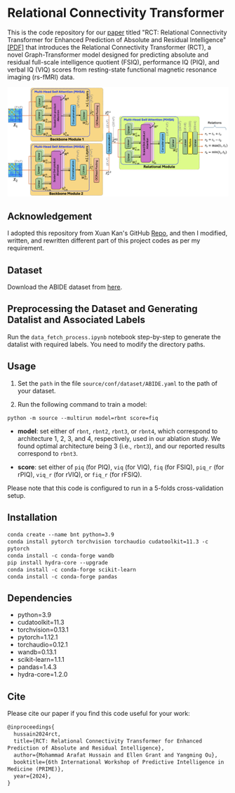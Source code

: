 # Relational Connectivity Transformer

This is the code repository for our [paper](#cite) titled "RCT: Relational Connectivity Transformer for Enhanced Prediction of Absolute and Residual Intelligence" [[PDF]](https://github.com/marafathussain/marafathussain.github.io/blob/source/assets/pdf/prime2024.pdf) that introduces the Relational Connectivity Transformer (RCT), a novel Graph-Transformer model designed for predicting absolute and residual full-scale intelligence quotient (FSIQ), performance IQ (PIQ), and verbal IQ (VIQ) scores from resting-state functional magnetic resonance imaging (rs-fMRI) data.

![Relational Connectivity Transformer](figure/Fig1.png)

## Acknowledgement

I adopted this repository from Xuan Kan's GitHub [Repo](https://github.com/Wayfear/BrainNetworkTransformer), and then I modified, written, and rewritten different part of this project codes as per my requirement.

## Dataset

Download the ABIDE dataset from [here](https://drive.google.com/file/d/14UGsikYH_SQ-d_GvY2Um2oEHw3WNxDY3/view?usp=sharing).

## Preprocessing the Dataset and Generating Datalist and Associated Labels

Run the  ```data_fetch_process.ipynb``` notebook step-by-step to generate the datalist with required labels. You need to modify the directory paths.

## Usage

1. Set the ```path``` in the file ```source/conf/dataset/ABIDE.yaml``` to the path of your dataset.

2. Run the following command to train a model:

```
python -m source --multirun model=rbnt score=fiq
```

- **model**: set either of ```rbnt```, ```rbnt2```, ```rbnt3```, or ```rbnt4```, which correspond to architecture 1, 2, 3, and 4, respectively, used in our ablation study. We found optimal architecture being 3 (i.e., ```rbnt3```), and our reported results correspond to ```rbnt3```.

- **score**: set either of ```piq``` (for PIQ), ```viq``` (for VIQ), ```fiq``` (for FSIQ), ```piq_r``` (for rPIQ), ```viq_r``` (for rVIQ), or ```fiq_r``` (for rFSIQ). 

Please note that this code is configured to run in a 5-folds cross-validation setup. 

## Installation

```
conda create --name bnt python=3.9
conda install pytorch torchvision torchaudio cudatoolkit=11.3 -c pytorch
conda install -c conda-forge wandb
pip install hydra-core --upgrade
conda install -c conda-forge scikit-learn
conda install -c conda-forge pandas
```

## Dependencies

  - python=3.9
  - cudatoolkit=11.3
  - torchvision=0.13.1
  - pytorch=1.12.1
  - torchaudio=0.12.1
  - wandb=0.13.1
  - scikit-learn=1.1.1
  - pandas=1.4.3
  - hydra-core=1.2.0


<a name="cite"></a>

## Cite

Please cite our paper if you find this code useful for your work:
```
@inproceedings{
  hussain2024rct,
  title={RCT: Relational Connectivity Transformer for Enhanced Prediction of Absolute and Residual Intelligence},
  author={Mohammad Arafat Hussain and Ellen Grant and Yangming Ou},
  booktitle={6th International Workshop of Predictive Intelligence in Medicine (PRIME)},
  year={2024},
}
```
